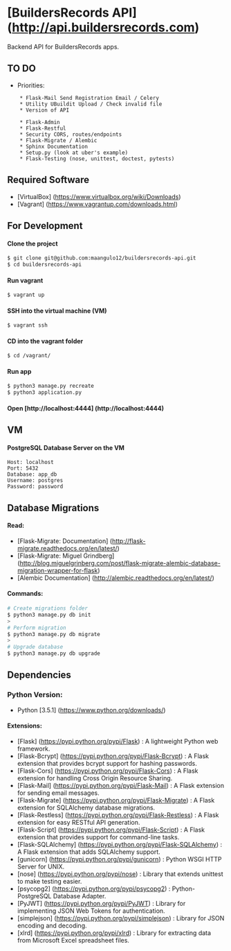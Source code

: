 # [BuildersRecords API] (http://api.buildersrecords.com)

Backend API for BuildersRecords apps.

## TO DO

+ Priorities:
```
    * Flask-Mail Send Registration Email / Celery
    * Utility UBuildit Upload / Check invalid file
    * Version of API

    * Flask-Admin
    * Flask-Restful
    * Security CORS, routes/endpoints
    * Flask-Migrate / Alembic
    * Sphinx Documentation
    * Setup.py (look at uber's example)
    * Flask-Testing (nose, unittest, doctest, pytests)
```

## Required Software

+ [VirtualBox] (https://www.virtualbox.org/wiki/Downloads)
+ [Vagrant] (https://www.vagrantup.com/downloads.html)

## For Development

#### Clone the project
>
```bash
$ git clone git@github.com:maangulo12/buildersrecords-api.git
$ cd buildersrecords-api
```

#### Run vagrant
>
```bash
$ vagrant up    
```

#### SSH into the virtual machine (VM)
>
```bash
$ vagrant ssh
```

#### CD into the vagrant folder
>
```bash
$ cd /vagrant/
```

#### Run app
>
```bash
$ python3 manage.py recreate
$ python3 application.py    
```

#### Open [http://localhost:4444] (http://localhost:4444)

## VM

#### PostgreSQL Database Server on the VM
```
Host: localhost
Port: 5432
Database: app_db
Username: postgres
Password: password
```

## Database Migrations

#### Read:
+ [Flask-Migrate: Documentation]
    (http://flask-migrate.readthedocs.org/en/latest/)
+ [Flask-Migrate: Miguel Grindberg]
    (http://blog.miguelgrinberg.com/post/flask-migrate-alembic-database-migration-wrapper-for-flask)
+ [Alembic Documentation]
    (http://alembic.readthedocs.org/en/latest/)

#### Commands:
>
```bash
# Create migrations folder
$ python3 manage.py db init
>
# Perform migration
$ python3 manage.py db migrate
>
# Upgrade database
$ python3 manage.py db upgrade
```

## Dependencies

### Python Version:
+ Python [3.5.1] (https://www.python.org/downloads/)

#### Extensions:
+ [Flask] (https://pypi.python.org/pypi/Flask) : A lightweight Python web framework.
+ [Flask-Bcrypt] (https://pypi.python.org/pypi/Flask-Bcrypt) : A Flask extension that provides bcrypt support for hashing passwords.
+ [Flask-Cors] (https://pypi.python.org/pypi/Flask-Cors) : A Flask extension for handling Cross Origin Resource Sharing.
+ [Flask-Mail] (https://pypi.python.org/pypi/Flask-Mail) : A Flask extension for sending email messages.
+ [Flask-Migrate] (https://pypi.python.org/pypi/Flask-Migrate) : A Flask extension for SQLAlchemy database migrations.
+ [Flask-Restless] (https://pypi.python.org/pypi/Flask-Restless) : A Flask extension for easy RESTful API generation.
+ [Flask-Script] (https://pypi.python.org/pypi/Flask-Script) : A Flask extension that provides support for command-line tasks.
+ [Flask-SQLAlchemy] (https://pypi.python.org/pypi/Flask-SQLAlchemy) : A Flask extension that adds SQLAlchemy support.
+ [gunicorn] (https://pypi.python.org/pypi/gunicorn) : Python WSGI HTTP Server for UNIX.
+ [nose] (https://pypi.python.org/pypi/nose) : Library that extends unittest to make testing easier.
+ [psycopg2] (https://pypi.python.org/pypi/psycopg2) : Python-PostgreSQL Database Adapter.
+ [PyJWT] (https://pypi.python.org/pypi/PyJWT) : Library for implementing JSON Web Tokens for authentication.
+ [simplejson] (https://pypi.python.org/pypi/simplejson) : Library for JSON encoding and decoding.
+ [xlrd] (https://pypi.python.org/pypi/xlrd) : Library for extracting data from Microsoft Excel spreadsheet files.
